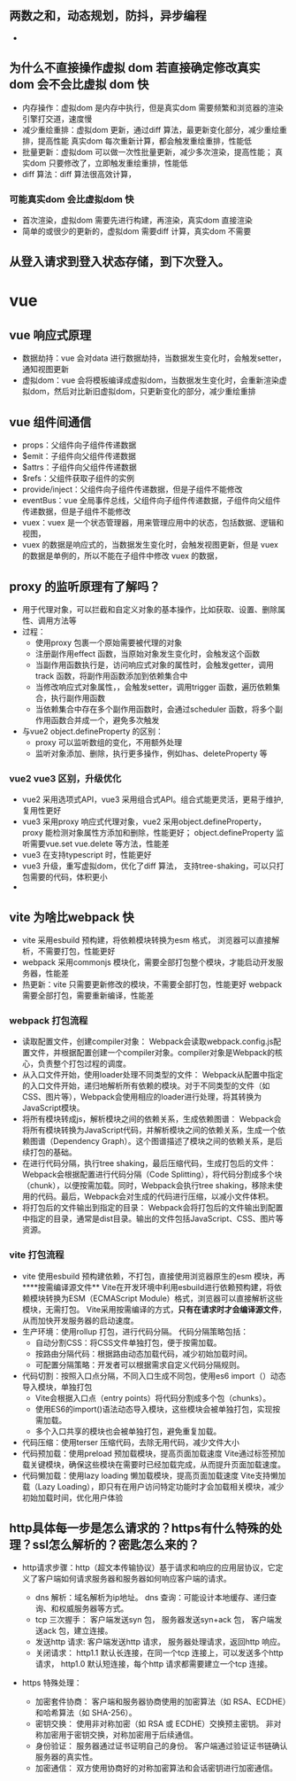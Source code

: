 ## 两数之和，动态规划，防抖，异步编程
- 

## 为什么不直接操作虚拟 dom 若直接确定修改真实 dom 会不会比虚拟 dom 快
- 内存操作：虚拟dom 是内存中执行，但是真实dom 需要频繁和浏览器的渲染引擎打交道，速度慢
- 减少重绘重排：虚拟dom 更新，通过diff 算法，最更新变化部分，减少重绘重排，提高性能
  真实dom 每次重新计算，都会触发重绘重排，性能低
- 批量更新：虚拟dom 可以做一次性批量更新，减少多次渲染，提高性能；
  真实dom 只要修改了，立即触发重绘重排，性能低
- diff 算法：diff 算法很高效计算，

### 可能真实dom 会比虚拟dom 快
- 首次渲染，虚拟dom 需要先进行构建，再渲染，真实dom 直接渲染
- 简单的或很少的更新的，虚拟dom 需要diff 计算，真实dom 不需要


## 从登入请求到登入状态存储，到下次登入。

# vue 
## vue 响应式原理
- 数据劫持：vue 会对data 进行数据劫持，当数据发生变化时，会触发setter，通知视图更新
- 虚拟dom：vue 会将模板编译成虚拟dom，当数据发生变化时，会重新渲染虚拟dom，然后对比新旧虚拟dom，只更新变化的部分，减少重绘重排

## vue 组件间通信
- props：父组件向子组件传递数据
- $emit：子组件向父组件传递数据
- $attrs：子组件向父组件传递数据
- $refs：父组件获取子组件的实例
- provide/inject：父组件向子组件传递数据，但是子组件不能修改
- eventBus：vue 全局事件总线，父组件向子组件传递数据，子组件向父组件传递数据，但是子组件不能修改
- vuex：vuex 是一个状态管理器，用来管理应用中的状态，包括数据、逻辑和视图，
- vuex 的数据是响应式的，当数据发生变化时，会触发视图更新，但是 vuex 的数据是单例的，所以不能在子组件中修改 vuex 的数据，

## proxy 的监听原理有了解吗？
- 用于代理对象，可以拦截和自定义对象的基本操作，比如获取、设置、删除属性、调用方法等
- 过程：
  - 使用proxy 包裹一个原始需要被代理的对象
  - 注册副作用effect 函数，当原始对象发生变化时，会触发这个函数
  - 当副作用函数执行是，访问响应式对象的属性时，会触发getter，调用track 函数，将副作用函数添加到依赖集合中
  - 当修改响应式对象属性，，会触发setter，调用trigger 函数，遍历依赖集合，执行副作用函数
  - 当依赖集合中存在多个副作用函数时，会通过scheduler 函数，将多个副作用函数合并成一个，避免多次触发
- 与vue2 object.defineProperty 的区别：
  - proxy 可以监听数组的变化，不用额外处理
  - 监听对象添加、删除，执行更多操作，例如has、deleteProperty 等
  
### vue2 vue3 区别，升级优化
- vue2 采用选项式API，vue3 采用组合式API。组合式能更灵活，更易于维护,复用性更好
- vue3 采用proxy 响应式代理对象，vue2 采用object.defineProperty，
  proxy 能检测对象属性方添加和删除，性能更好；
  object.defineProperty 监听需要vue.set vue.delete 等方法，性能差
- vue3 在支持typescript 时，性能更好
- vue3 升级，重写虚拟dom，优化了diff 算法，
  支持tree-shaking，可以只打包需要的代码，体积更小
- 

## vite 为啥比webpack 快
- vite 采用esbuild 预构建，将依赖模块转换为esm 格式，
  浏览器可以直接解析，不需要打包，性能更好
- webpack 采用commonjs 模块化，需要全部打包整个模块，才能启动开发服务器，性能差
- 热更新：vite 只需要更新修改的模块，不需要全部打包，性能更好
  webpack 需要全部打包，需要重新编译，性能差

### webpack 打包流程
- 读取配置文件，创建compiler对象：
  Webpack会读取webpack.config.js配置文件，并根据配置创建一个compiler对象。compiler对象是Webpack的核心，负责整个打包过程的调度。
- 从入口文件开始，使用loader处理不同类型的文件：
  Webpack从配置中指定的入口文件开始，递归地解析所有依赖的模块。对于不同类型的文件（如CSS、图片等），Webpack会使用相应的loader进行处理，将其转换为JavaScript模块。
- 将所有模块转成js，解析模块之间的依赖关系，生成依赖图谱：
  Webpack会将所有模块转换为JavaScript代码，并解析模块之间的依赖关系，生成一个依赖图谱（Dependency Graph）。这个图谱描述了模块之间的依赖关系，是后续打包的基础。
- 在进行代码分隔，执行tree shaking，最后压缩代码，生成打包后的文件：
  Webpack会根据配置进行代码分隔（Code Splitting），将代码分割成多个块（chunk），以便按需加载。同时，Webpack会执行tree shaking，移除未使用的代码。最后，Webpack会对生成的代码进行压缩，以减小文件体积。
- 将打包后的文件输出到指定的目录：
  Webpack会将打包后的文件输出到配置中指定的目录，通常是dist目录。输出的文件包括JavaScript、CSS、图片等资源。

### vite 打包流程
- vite 使用esbuild 预构建依赖，不打包，直接使用浏览器原生的esm 模块，再****按需编译源文件**
  Vite在开发环境中利用esbuild进行依赖预构建，将依赖模块转换为ESM（ECMAScript Module）格式，浏览器可以直接解析这些模块，无需打包。
  Vite采用按需编译的方式，**只有在请求时才会编译源文件**，从而加快开发服务器的启动速度。
- 生产环境：使用rollup 打包，进行代码分隔。
  代码分隔策略包括：
    - 自动分割CSS：将CSS文件单独打包，便于按需加载。
    - 按路由分隔代码：根据路由动态加载代码，减少初始加载时间。
    - 可配置分隔策略：开发者可以根据需求自定义代码分隔规则。
- 代码切割：按照入口点分隔，不同入口生成不同包，使用es6 import（）动态导入模块，单独打包
  - Vite会根据入口点（entry points）将代码分割成多个包（chunks）。
  - 使用ES6的import()语法动态导入模块，这些模块会被单独打包，实现按需加载。
  - 多个入口共享的模块也会被单独打包，避免重复加载。
- 代码压缩：使用terser 压缩代码，去除无用代码，减少文件大小
- 代码预加载：使用preload 预加载模块，提高页面加载速度
  Vite通过<link rel="preload">标签预加载关键模块，确保这些模块在需要时已经加载完成，从而提升页面加载速度。
- 代码懒加载：使用lazy loading 懒加载模块，提高页面加载速度
  Vite支持懒加载（Lazy Loading），即只有在用户访问特定功能时才会加载相关模块，减少初始加载时间，优化用户体验


## http具体每一步是怎么请求的？https有什么特殊的处理？ssl怎么解析的？密匙怎么来的？
- http请求步骤：http（超文本传输协议）基于请求和响应的应用层协议，它定义了客户端如何请求服务器和服务器如何响应客户端的请求。
  - dns 解析：域名解析为ip地址。
    dns 查询：可能设计本地缓存、递归查询、和权威服务器等方式。
  - tcp 三次握手：
    客户端发送syn 包，
    服务器发送syn+ack 包，
    客户端发送ack 包，建立连接。
  - 发送http 请求:
    客户端发送http 请求，
    服务器处理请求，返回http 响应。
  - 关闭请求：
    http1.1 默认长连接，在同一个tcp 连接上，可以发送多个http 请求，
    http1.0 默认短连接，每个http 请求都需要建立一个tcp 连接。

- https 特殊处理：
  - 加密套件协商：
    客户端和服务器协商使用的加密算法（如 RSA、ECDHE）和哈希算法（如 SHA-256）。
  - 密钥交换：
    使用非对称加密（如 RSA 或 ECDHE）交换预主密钥。
    非对称加密用于密钥交换，对称加密用于后续通信。
  - 身份验证：
    服务器通过证书证明自己的身份。
    客户端通过验证证书链确认服务器的真实性。
  - 加密通信：
    双方使用协商好的对称加密算法和会话密钥进行加密通信。